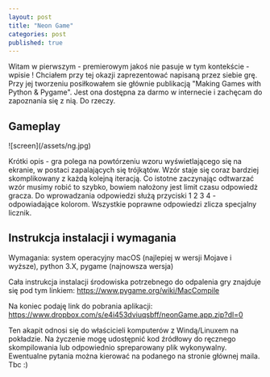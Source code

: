 ```yaml
---
layout: post
title: "Neon Game"
categories: post
published: true
---
```

Witam w pierwszym - premierowym jakoś nie pasuje w tym kontekście - wpisie ! Chciałem przy tej okazji zaprezentować napisaną przez siebie grę.
Przy jej tworzeniu posiłkowałem sie głównie publikacją "Making Games with Python & Pygame". Jest ona dostępna za darmo w internecie i zachęcam do
zapoznania się z nią. Do rzeczy.
 
<h2>Gameplay</h2>
![screen](/assets/ng.jpg)

Krótki opis - gra polega na powtórzeniu wzoru wyświetlającego się na ekranie, w postaci zapalających się trójkątów. Wzór staje się coraz bardziej
skomplikowany z każdą kolejną iteracją. Co istotne zaczynając odtwarzać wzór musimy robić to szybko, bowiem nałożony jest limit czasu odpowiedż gracza.
Do wprowadzania odpowiedzi służą przyciski 1 2 3 4 - odpowiadające kolorom. Wszystkie poprawne odpowiedzi zlicza specjalny licznik.
<h2>Instrukcja instalacji i wymagania</h2>
Wymagania: system operacyjny macOS (najlepiej w wersji Mojave i wyższe), python 3.X, pygame (najnowsza wersja)

Cała instrukcja instalacji środowiska potrzebnego do odpalenia gry znajduje się pod tym linkiem:
https://www.pygame.org/wiki/MacCompile

Na koniec podaję link do pobrania aplikacji:
https://www.dropbox.com/s/e4i453dviuqsbff/neonGame.app.zip?dl=0
 
Ten akapit odnosi się do właścicieli komputerów z Windą/Linuxem na pokładzie. Na życzenie mogę udostępnić kod źródłowy do ręcznego skompilowania lub
odpowiednio spreparowany plik wykonywalny. Ewentualne pytania można kierować na podanego na stronie głównej maila.
Tbc :)
